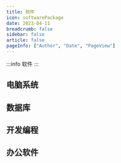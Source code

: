 ```yaml
---
title: 软件
icon: softwarePackage
date: 2023-04-11
breadcrumb: false
sidebar: false
article: false
pageInfo: ["Author", "Date", "PageView"]
---
```


:::info
软件
:::

## 电脑系统

<MyLink :links="software_system"/> 

## 数据库

<MyLink :links="software_database"/>

## 开发编程

<MyLink :links="software_develop"/> 

## 办公软件

<MyLink :links="software_work"/> 

<script setup lang="ts">
import MyLink from "@MyLink";
import {software_system, software_database, software_develop, software_work} from "@Software";
</script>